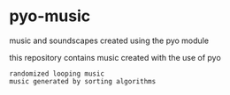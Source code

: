 # pyo-music
music and soundscapes created using the pyo module

this repository contains music created with the use of pyo

    randomized looping music
    music generated by sorting algorithms
